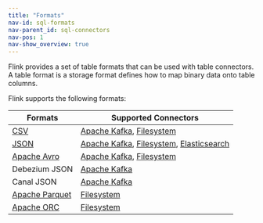 ```yaml
---
title: "Formats"
nav-id: sql-formats
nav-parent_id: sql-connectors
nav-pos: 1
nav-show_overview: true
---
```

<!--
Licensed to the Apache Software Foundation (ASF) under one
or more contributor license agreements.  See the NOTICE file
distributed with this work for additional information
regarding copyright ownership.  The ASF licenses this file
to you under the Apache License, Version 2.0 (the
"License"); you may not use this file except in compliance
with the License.  You may obtain a copy of the License at

  http://www.apache.org/licenses/LICENSE-2.0

Unless required by applicable law or agreed to in writing,
software distributed under the License is distributed on an
"AS IS" BASIS, WITHOUT WARRANTIES OR CONDITIONS OF ANY
KIND, either express or implied.  See the License for the
specific language governing permissions and limitations
under the License.
-->

Flink provides a set of table formats that can be used with table connectors. A table format is a storage format defines how to map binary data onto table columns.

Flink supports the following formats:

<table class="table table-bordered">
    <thead>
      <tr>
        <th class="text-left">Formats</th>
        <th class="text-left">Supported Connectors</th>
      </tr>
    </thead>
    <tbody>
        <tr>
          <td><a href="{% link dev/table/connectors/formats/csv.zh.md %}">CSV</a></td>
          <td><a href="{% link dev/table/connectors/kafka.zh.md %}">Apache Kafka</a>,
          <a href="{% link dev/table/connectors/filesystem.zh.md %}">Filesystem</a></td>
        </tr>
        <tr>
         <td><a href="{% link dev/table/connectors/formats/json.zh.md %}">JSON</a></td>
         <td><a href="{% link dev/table/connectors/kafka.zh.md %}">Apache Kafka</a>,
          <a href="{% link dev/table/connectors/filesystem.zh.md %}">Filesystem</a>,
          <a href="{% link dev/table/connectors/elasticsearch.zh.md %}">Elasticsearch</a></td>
       </tr>
        <tr>
          <td><a href="{% link dev/table/connectors/formats/avro.zh.md %}">Apache Avro</a></td>
          <td><a href="{% link dev/table/connectors/kafka.zh.md %}">Apache Kafka</a>,
           <a href="{% link dev/table/connectors/filesystem.zh.md %}">Filesystem</a></td>
        </tr>
        <tr>
         <td>Debezium JSON</td>
         <td><a href="{% link dev/table/connectors/kafka.zh.md %}">Apache Kafka</a></td>
        </tr>
        <tr>
         <td>Canal JSON</td>
         <td><a href="{% link dev/table/connectors/kafka.zh.md %}">Apache Kafka</a></td>
        </tr>
        <tr>
         <td><a href="{% link dev/table/connectors/formats/parquet.zh.md %}">Apache Parquet</a></td>
         <td><a href="{% link dev/table/connectors/filesystem.zh.md %}">Filesystem</a></td>
        </tr>
        <tr>
         <td><a href="{% link dev/table/connectors/formats/orc.zh.md %}">Apache ORC</a></td>
         <td><a href="{% link dev/table/connectors/filesystem.zh.md %}">Filesystem</a></td>
        </tr>
    </tbody>
</table>